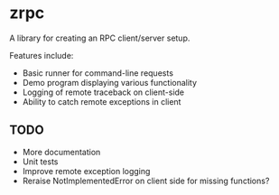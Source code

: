 zrpc
========================
A library for creating an RPC client/server setup.

Features include:  
- Basic runner for command-line requests  
- Demo program displaying various functionality  
- Logging of remote traceback on client-side  
- Ability to catch remote exceptions in client  

TODO
------------------------
- More documentation  
- Unit tests  
- Improve remote exception logging  
- Reraise NotImplementedError on client side for missing functions?
